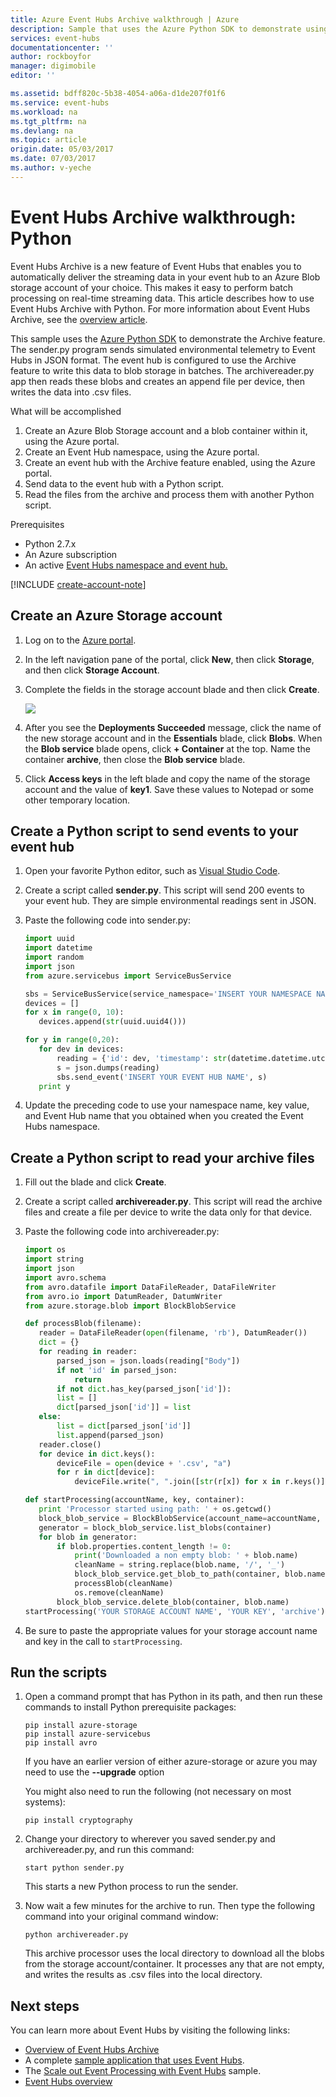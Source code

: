 ```yaml
---
title: Azure Event Hubs Archive walkthrough | Azure
description: Sample that uses the Azure Python SDK to demonstrate using the Event Hubs Archive feature.
services: event-hubs
documentationcenter: ''
author: rockboyfor
manager: digimobile
editor: ''

ms.assetid: bdff820c-5b38-4054-a06a-d1de207f01f6
ms.service: event-hubs
ms.workload: na
ms.tgt_pltfrm: na
ms.devlang: na
ms.topic: article
origin.date: 05/03/2017
ms.date: 07/03/2017
ms.author: v-yeche
---
```


# Event Hubs Archive walkthrough: Python
Event Hubs Archive is a new feature of Event Hubs that enables you to automatically deliver the streaming data in your event hub to an Azure Blob storage account of your choice. This makes it easy to perform batch processing on real-time streaming data. This article describes how to use Event Hubs Archive with Python. For more information about Event Hubs Archive, see the [overview article](event-hubs-archive-overview.md).

This sample uses the [Azure Python SDK](/develop/python/) to demonstrate the Archive feature. The sender.py program sends simulated environmental telemetry to Event Hubs in JSON format. The event hub is configured to use the Archive feature to write this data to blob storage in batches. The archivereader.py app then reads these blobs and creates an append file per device, then writes the data into .csv files.

What will be accomplished

1. Create an Azure Blob Storage account and a blob container within it, using the Azure portal.
2. Create an Event Hub namespace, using the Azure portal.
3. Create an event hub with the Archive feature enabled, using the Azure portal.
4. Send data to the event hub with a Python script.
5. Read the files from the archive and process them with another Python script.

Prerequisites

- Python 2.7.x
- An Azure subscription
- An active [Event Hubs namespace and event hub.](event-hubs-create.md)

[!INCLUDE [create-account-note](../../includes/create-account-note.md)]

## Create an Azure Storage account

1. Log on to the [Azure portal][Azure portal].
2. In the left navigation pane of the portal, click **New**, then click **Storage**, and then click **Storage Account**.
3. Complete the fields in the storage account blade and then click **Create**.

   ![][1]
4. After you see the **Deployments Succeeded** message, click the name of the new storage account and in the **Essentials** blade, click **Blobs**. When the **Blob service** blade opens, click **+ Container** at the top. Name the container **archive**, then close the **Blob service** blade.
5. Click **Access keys** in the left blade and copy the name of the storage account and the value of **key1**. Save these values to Notepad or some other temporary location.

## Create a Python script to send events to your event hub

1. Open your favorite Python editor, such as [Visual Studio Code][Visual Studio Code].
2. Create a script called **sender.py**. This script will send 200 events to your event hub. They are simple environmental readings sent in JSON.
3. Paste the following code into sender.py:

    ```python
    import uuid
    import datetime
    import random
    import json
    from azure.servicebus import ServiceBusService

    sbs = ServiceBusService(service_namespace='INSERT YOUR NAMESPACE NAME', shared_access_key_name='RootManageSharedAccessKey', shared_access_key_value='INSERT YOUR KEY')
    devices = []
    for x in range(0, 10):
       devices.append(str(uuid.uuid4()))

    for y in range(0,20):
       for dev in devices:
           reading = {'id': dev, 'timestamp': str(datetime.datetime.utcnow()), 'uv': random.random(), 'temperature': random.randint(70, 100), 'humidity': random.randint(70, 100)}
           s = json.dumps(reading)
           sbs.send_event('INSERT YOUR EVENT HUB NAME', s)
       print y
    ```
4. Update the preceding code to use your namespace name, key value, and Event Hub name that you obtained when you created the Event Hubs namespace.

## Create a Python script to read your archive files

1. Fill out the blade and click **Create**.
2. Create a script called **archivereader.py**. This script will read the archive files and create a file per device to write the data only for that device.
3. Paste the following code into archivereader.py:

    ```python
    import os
    import string
    import json
    import avro.schema
    from avro.datafile import DataFileReader, DataFileWriter
    from avro.io import DatumReader, DatumWriter
    from azure.storage.blob import BlockBlobService

    def processBlob(filename):
       reader = DataFileReader(open(filename, 'rb'), DatumReader())
       dict = {}
       for reading in reader:
           parsed_json = json.loads(reading["Body"])
           if not 'id' in parsed_json:
               return
           if not dict.has_key(parsed_json['id']):
           list = []
           dict[parsed_json['id']] = list
       else:
           list = dict[parsed_json['id']]
           list.append(parsed_json)
       reader.close()
       for device in dict.keys():
           deviceFile = open(device + '.csv', "a")
           for r in dict[device]:
               deviceFile.write(", ".join([str(r[x]) for x in r.keys()])+'\n')

    def startProcessing(accountName, key, container):
       print 'Processor started using path: ' + os.getcwd()
       block_blob_service = BlockBlobService(account_name=accountName, account_key=key)
       generator = block_blob_service.list_blobs(container)
       for blob in generator:
           if blob.properties.content_length != 0:
               print('Downloaded a non empty blob: ' + blob.name)
               cleanName = string.replace(blob.name, '/', '_')
               block_blob_service.get_blob_to_path(container, blob.name, cleanName)
               processBlob(cleanName)
               os.remove(cleanName)
           block_blob_service.delete_blob(container, blob.name)
    startProcessing('YOUR STORAGE ACCOUNT NAME', 'YOUR KEY', 'archive')
    ```
4. Be sure to paste the appropriate values for your storage account name and key in the call to `startProcessing`.

## Run the scripts

1. Open a command prompt that has Python in its path, and then run these commands to install Python prerequisite packages:

    ```
    pip install azure-storage
    pip install azure-servicebus
    pip install avro
    ```

    If you have an earlier version of either azure-storage or azure you may need to use the **--upgrade** option

    You might also need to run the following (not necessary on most systems):

    ```
    pip install cryptography
    ```
2.  Change your directory to wherever you saved sender.py and archivereader.py, and run this command:

    ```
    start python sender.py
    ```

    This starts a new Python process to run the sender.
3. Now wait a few minutes for the archive to run. Then type the following command into your original command window:

    ```
    python archivereader.py
    ```

    This archive processor uses the local directory to download all the blobs from the storage account/container. It processes any that are not empty, and writes the results as .csv files into the local directory.

## Next steps

You can learn more about Event Hubs by visiting the following links:

* [Overview of Event Hubs Archive][Overview of Event Hubs Archive]
* A complete [sample application that uses Event Hubs][sample application that uses Event Hubs].
* The [Scale out Event Processing with Event Hubs][Scale out Event Processing with Event Hubs] sample.
* [Event Hubs overview][Event Hubs overview]

[Azure portal]: https://portal.azure.cn/
[Overview of Event Hubs Archive]: event-hubs-archive-overview.md
[1]: ./media/event-hubs-archive-python/event-hubs-python1.png
[About Azure storage accounts]: ../storage/storage-create-storage-account.md
[Visual Studio Code]: https://code.visualstudio.com/
[Event Hubs overview]: event-hubs-overview.md
[sample application that uses Event Hubs]: https://code.msdn.microsoft.com/Service-Bus-Event-Hub-286fd097
[Scale out Event Processing with Event Hubs]: https://code.msdn.microsoft.com/Service-Bus-Event-Hub-45f43fc3